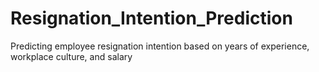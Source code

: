 # Resignation_Intention_Prediction
Predicting employee resignation intention based on years of experience, workplace culture, and salary
